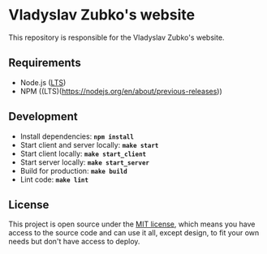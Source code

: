 # Vladyslav Zubko's website

This repository is responsible for the Vladyslav Zubko's website.

## Requirements
- Node.js ([LTS](https://nodejs.org/en/about/previous-releases))
- NPM ((LTS)(https://nodejs.org/en/about/previous-releases))

## Development
- Install dependencies: **`npm install`**
- Start client and server locally: **`make start`**
- Start client locally: **`make start_client`**
- Start server locally: **`make start_server`**
- Build for production: **`make build`**
- Lint code: **`make lint`**

## License

This project is open source under the [MIT license](./LICENSE), which means you have access to the source code and can use it all, except design, to fit your own needs but don't have access to deploy.
